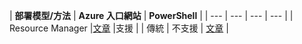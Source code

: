 | **部署模型/方法** | **Azure 入口網站** | **PowerShell** |
| --- | --- | --- | --- |
| Resource Manager |[文章](../articles/vpn-gateway/vpn-gateway-howto-multi-site-to-site-resource-manager-portal.md) |支援 |
| 傳統 | 不支援 | [文章](../articles/vpn-gateway/vpn-gateway-multi-site.md) |